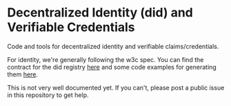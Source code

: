 # Decentralized Identity (did) and Verifiable Credentials

Code and tools for decentralized identity and verifiable claims/credentials.

For identity, we're generally following the w3c spec. You can find the contract for the did registry [here](https://github.com/gochain/identity/blob/master/did-registry.sol) and some code examples for generating them [here](https://github.com/gochain/web3/blob/master/cmd/web3/did.go).

This is not very well documented yet. If you can't, please post a public issue in this repository to get help.
